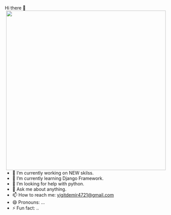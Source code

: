 

Hi there 👋
<img width='500px' align='right' src='https://www.interviewbit.com/blog/wp-content/uploads/2021/06/What-is-Full-Stack-Developer.png' >

- 🔭 I’m currently working on NEW skilss.
- 🌱 I’m currently learning Django Framework. 
- 🤔 I’m looking for help with python.
- 💬 Ask me about anything.
- 📫 How to reach me: yigitdemir4721@gmail.com
- 😄 Pronouns: ...
- ⚡ Fun fact: ..


